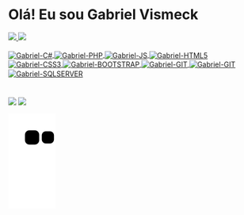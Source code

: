 # Olá! Eu sou Gabriel Vismeck
<div>
  <a href="https://github.com/gabriel-vismeck">
  <img height="160px" src="https://github-readme-stats.vercel.app/api?username=gabriel-vismeck&show_icons=true&theme=github_dark&include_allcommits=true&count_private=true"/>
  <img height="160px" src="https://github-readme-stats.vercel.app/api/top-langs/?username=gabriel-vismeck&layout=compact&langs_count=16&theme=github_dark"/>
<div>

  
<div style="display: inline_block"><br>
  <img align="center" alt="Gabriel-C#" height="30" width="40" src="https://cdn.jsdelivr.net/gh/devicons/devicon/icons/csharp/csharp-plain.svg" />
  <img align="center" alt="Gabriel-PHP" height="30" width="40" src="https://cdn.jsdelivr.net/gh/devicons/devicon/icons/php/php-original.svg" />
  <img align="center" alt="Gabriel-JS" height="30" width="40" src="https://cdn.jsdelivr.net/gh/devicons/devicon/icons/javascript/javascript-plain.svg" />
  <img align="center" alt="Gabriel-HTML5" height="30" width="40" src="https://cdn.jsdelivr.net/gh/devicons/devicon/icons/html5/html5-plain.svg" />
  <img align="center" alt="Gabriel-CSS3" height="30" width="40" src="https://cdn.jsdelivr.net/gh/devicons/devicon/icons/css3/css3-plain.svg" />
  <img align="center" alt="Gabriel-BOOTSTRAP" height="30" width="40" src="https://cdn.jsdelivr.net/gh/devicons/devicon/icons/bootstrap/bootstrap-plain.svg" />
  <img align="center" alt="Gabriel-GIT" height="30" width="40" src="https://cdn.jsdelivr.net/gh/devicons/devicon/icons/git/git-plain.svg" />
  <img align="center" alt="Gabriel-GIT" height="30" width="40" src="https://cdn.jsdelivr.net/gh/devicons/devicon/icons/mysql/mysql-plain.svg" />
  <img align="center" alt="Gabriel-SQLSERVER" height="30" width="30" src="https://user-images.githubusercontent.com/104789249/177211187-676d5405-5fc3-4e1f-b665-c4225dfa254f.png">

</div>


#


  <a href="mailto:gabrielvismeck01@gmail.com"><img src="https://img.shields.io/badge/Gmail-D14836?style=for-the-badge&logo=gmail&logoColor=white" target="_blank"></a>
  <a href="https://www.linkedin.com/in/gabriel-vismeck/"><img src="https://img.shields.io/badge/LinkedIn-0077B5?style=for-the-badge&logo=linkedin&logoColor=white" target="_blank"></a>
  
  
![Snake animation](https://github.com/Gabriel-Vismeck/Gabriel-Vismeck/blob/output/github-contribution-grid-snake.svg)


#

